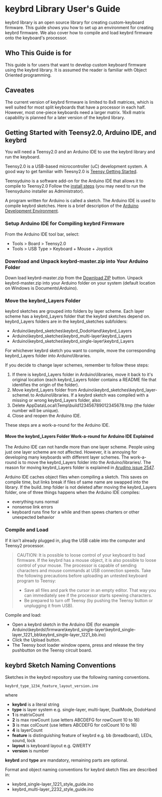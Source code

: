 keybrd Library User's Guide
===========================
keybrd library is an open source library for creating custom-keyboard firmware.
This guide shows you how to set up an environment for creating keybrd firmware.
We also cover how to compile and load keybrd firmware onto the keyboard's processor.

## Who This Guide is for
This guide is for users that want to develop custom keyboard firmware using the keybrd library.
It is assumed the reader is familiar with Object Oriented programming.

## Caveates
The current version of keybrd firmware is limited to 8x8 matrices, which is well suited for most split keyboards that have a processor in each half.
However, most one-piece keyboards need a larger matrix.
16x8 matrix capability is planned for a later version of the keybrd library.

## Getting Started with Teensy2.0, Arduino IDE, and keybrd
You will need a Teensy2.0 and an Arduino IDE to use the keybrd library and run the keyboard.

Teensy2.0 is a USB-based microcontroller (uC) development system.
A good way to get familiar with Teesny2.0 is [Teensy Getting Started](http://www.pjrc.com/teensy/first_use.html).

Teensyduino is a software add-on for the Arduino IDE that allows it to compile to Teensy2.0
Follow the [install steps](https://www.pjrc.com/teensy/td_download.html)
(you may need to run the Teensyduino installer as Administrator).

A program written for Arduino is called a sketch.
The Arduino IDE is used to compile keybrd sketches.
Here is a brief description of the [Arduino Development Environment](http://arduino.cc/en/guide/Environment).

### Setup Arduino IDE for Compiling keybrd Firmware
From the Arduino IDE tool bar, select: 
* Tools > Board > Teensy2.0
* Tools > USB Type > Keyboard + Mouse + Joystick

### Download and Unpack keybrd-master.zip into Your Arduino Folder
Down load keybrd-master.zip from the [Download ZIP](https://github.com/wolfv6/keybrd) button.
Unpack keybrd-master.zip into your Arduino folder on your system (default location on Windows is Documents\Arduino\).

### Move the keybrd_Layers Folder
keybrd sketches are grouped into folders by layer scheme.
Each layer scheme has a keybrd_Layers folder that the keybrd sketches depend on.
keybrd_Layers folders are in the keybrd_sketches subfolders:
* Arduino\keybrd_sketches\keybrd_DodoHand\keybrd_Layers
* Arduino\keybrd_sketches\keybrd_multi-layer\keybrd_Layers
* Arduino\keybrd_sketches\keybrd_single-layer\keybrd_Layers

For whichever keybrd sketch you want to compile, move the corresponding keybrd_Layers folder into Arduino\libraries\.

If you decide to change layer schemes, remember to follow these steps:
1. If there is keybrd_Layers folder in Arduino\libraries\, move it back to it's original location
   (each keybrd_Layers folder contains a README file that identifies the origin of the folder).
2. Move keybrd_Layers folder from Arduino\keybrd_sketches\keybrd_layer-scheme\ to Arduino\libraries\.
If a keybrd sketch was compiled with a missing or wrong keybrd_Layers folder, also:
3. Delete AppData\Local\Temp\build123456789012345678.tmp (the folder number will be unique).
4. Close and reopen the Arduino IDE.

These steps are a work-a-round for the Arduino IDE.

#### Move the keybrd_Layers Folder Work-a-round for Arduino IDE Explained
The Arduino IDE can not handle more than one layer scheme.
People using just one layer scheme are not affected.
However, it is annoying for developing many keyboards with different layer schemes.
The work-a-round is to move the keybrd_Layers folder into the Arduino/libraries/.
The reason for moving keybrd_Layers folder is explained in [Arudino issue 2547](https://github.com/arduino/Arduino/issues/2547).

Arduino IDE caches object files when compiling a sketch.
This saves on compile time, but links break if files of same name are swapped into the library.
If the build..tmp folder is not deleted after moving the keybrd_Layers folder, one of three things happens when the Arduino IDE compiles:
* everything runs normal
* nonsense link errors
* keyboard runs fine for a while and then spews charters or other unexpected behavior

### Compile and Load
If it isn't already plugged in, plug the USB cable into the computer and Teensy2 processor.

> CAUTION: It is possible to loose control of your keyboard to bad firmware.
> If the keybrd has a mouse object, it is also possible to loose control of your mouse.
> The processor is capable of sending characters and mouse commands at USB connection speeds.
> Take the following precautions before uploading an untested keyboard program to Teensy:
> * Save all files and park the cursor in an empty editor.
> That way you can immediately see if the processor starts spewing characters.
> * Be prepared to turn off Teensy (by pushing the Teensy button or unplugging it from USB).

Compile and load:
* Open a keybrd sketch in the Arduino IDE (for example Arduino\keybrds\firmware\keybrd_single-layer\keybrd_single-layer_1221_bb\keybrd_single-layer_1221_bb.ino)
* Click the Upload button.
* The Teensy boot loader window opens, press and release the tiny pushbutton on the Teensy circuit board.

## keybrd Sketch Naming Conventions
Sketches in the keybrd repository use the following naming conventions.

    keybrd_type_1234_feature_layout_version.ino

where
* **keybrd** is a literal string
* **type** is layer system e.g. single-layer, multi-layer, DualMode, DodoHand
* **1** is matrixCount
* **2** is max rowCount (use letters ABCDEFG for rowCount 10 to 16)
* **3** is max colCount (use letters ABCDEFG for colCount 10 to 16)
* **4** is layerCount
* **feature** is distinguishing feature of keybrd e.g. bb (breadboard), LEDs, sound, lock
* **layout** is keyboard layout e.g. QWERTY
* **version** is number

**keybrd** and **type** are mandatory, remaining parts are optional.

Format and object naming conventions for keybrd sketch files are described in:
* keybrd_single-layer_1221_style_guide.ino
* keybrd_multi-layer_2232_style_guide.ino

